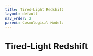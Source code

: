 ```yaml
---
title: Tired-Light Redshift
layout: default
nav_order: 2
parent: Cosmological Models
---
```


# Tired-Light Redshift

